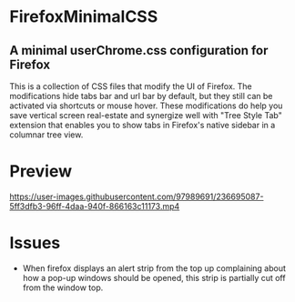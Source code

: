 # FirefoxMinimalCSS
## A minimal userChrome.css configuration for Firefox

This is a collection of CSS files that modify the UI of Firefox. The modifications hide tabs bar and url bar by default, but they still can be activated via shortcuts or mouse hover. These modifications do help you save vertical screen real-estate and synergize well with "Tree Style Tab" extension that enables you to show tabs in Firefox's native sidebar in a columnar tree view.

# Preview


https://user-images.githubusercontent.com/97989691/236695087-5ff3dfb3-96ff-4daa-940f-866163c11173.mp4



# Issues
* When firefox displays an alert strip from the top up complaining about how a pop-up windows should be opened, this strip is partially cut off from the window top.

